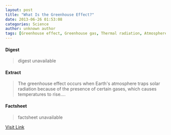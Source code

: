 ```yaml
---
layout: post
title: "What Is the Greenhouse Effect?"
date: 2013-06-26 01:53:08
categories: Science
author: unknown author
tags: [Greenhouse effect, Greenhouse gas, Thermal radiation, Atmosphere of Earth, Global warming, Earth, Carbon dioxide, Infrared, Climatology, Atmospheric sciences, Environmental science, Future problems, Nature, Meteorology, Applied and interdisciplinary physics, Earth sciences, Physical geography, Physical sciences]
---
```



#### Digest
>digest unavailable

#### Extract
>The greenhouse effect occurs when Earth's atmosphere traps solar radiation because of the presence of certain gases, which causes temperatures to rise....

#### Factsheet
>factsheet unavailable

[Visit Link](http://www.livescience.com/37743-greenhouse-effect.html)


